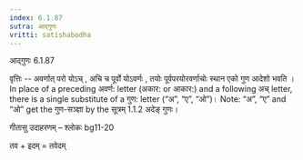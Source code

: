 ```yaml
---
index: 6.1.87
sutra: आद्गुणः
vritti: satishabodha
---
```



 आद्गुणः 6.1.87 


वृत्तिः -- अवर्णात् परो योऽच् , अचि च पूर्वो योऽवर्णः , तयोः पूर्वपरयोरवर्णाचोः स्थान एको गुण आदेशो भवति । In place of a preceding अवर्ण: letter (अकार: or आकार:) and a following अच् letter, there is a single substitute of a गुण: letter (“अ”, “ए”, “ओ”)। Note: “अ”, “ए” and “ओ” get the गुण-सञ्ज्ञा by the सूत्रम् 1.1.2 अदेङ् गुणः। 


गीतासु उदाहरणम् – श्लोकः bg11-20 


तव + इदम् = तवेदम् 



